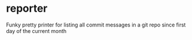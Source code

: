 # reporter
Funky pretty printer for listing all commit messages in a git repo since first day of the current month

